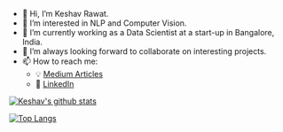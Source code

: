 - 👋 Hi, I’m Keshav Rawat.
- 👀 I’m interested in NLP and Computer Vision.
- 🌱 I’m currently working as a Data Scientist at a start-up in Bangalore, India.
- 💞️ I’m always looking forward to collaborate on interesting projects.
- 📫 How to reach me:
     - :bulb: [Medium Articles](https://keshavrawat.medium.com/)
     - :office: [LinkedIn](https://www.linkedin.com/in/keshav-rawat/)

[![Keshav's github stats](https://github-readme-stats.vercel.app/api?username=keshav5196&count_private=true&show_icons=true&theme=radical&hide_rank=false)](https://github.com/anuraghazra/github-readme-stats)

[![Top Langs](https://github-readme-stats.vercel.app/api/top-langs/?username=keshav5196 )](https://github.com/anuraghazra/github-readme-stats)



<!---
keshav5196/keshav5196 is a ✨ special ✨ repository because its `README.md` (this file) appears on your GitHub profile.
You can click the Preview link to take a look at your changes.
--->
